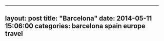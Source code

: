 
---
layout: post
title:  "Barcelona"
date:   2014-05-11 15:06:00
categories: barcelona spain europe travel
---
